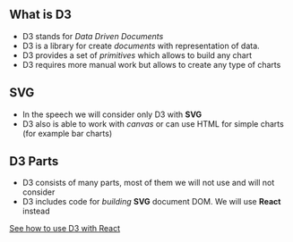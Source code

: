 ## What is D3

* D3 stands for _Data Driven Documents_
* D3 is a library for create _documents_ with representation of data.
* D3 provides a set of _primitives_ which allows to build any chart
* D3 requires more manual work but allows to create any type of charts

## SVG

* In the speech we will consider only D3 with __SVG__
* D3 also is able to work with _canvas_ or can use HTML for simple charts (for example bar charts)


## D3 Parts

* D3 consists of many parts, most of them we will not use and will not consider
* D3 includes code for _building_ __SVG__ document DOM. We will use __React__ instead


[See how to use D3 with React](/d3-with-react/md)